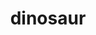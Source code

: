 ---
pid: fs126
title: dinosaur
location_transcription: Franklin Square
coordinates: "[-75.150872479414, 39.955707915569]"
zipcode: '19134'
gen_neighborhood: River Wards
neighborhood: Port Richmond
outside_phl: 
age: '9'
age_range: 6-13
instagram: 
image_file_name: fs_126.jpg
proposal_transcription: 
topic: Animals
topic_summary: '0'
type: Other No Form
keywords_other: 
credit: Joseph
image_labels: 
twitter: 
facebook: 
permalink: "/monuments/fs126/"
layout: item-page
---